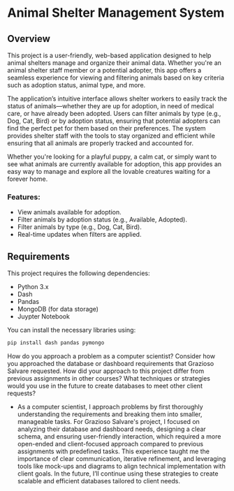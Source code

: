# Animal Shelter Management System

## Overview
This project is a user-friendly, web-based application designed to help animal shelters manage and organize their animal data. Whether you're an animal shelter staff member or a potential adopter, this app offers a seamless experience for viewing and filtering animals based on key criteria such as adoption status, animal type, and more.

The application’s intuitive interface allows shelter workers to easily track the status of animals—whether they are up for adoption, in need of medical care, or have already been adopted. Users can filter animals by type (e.g., Dog, Cat, Bird) or by adoption status, ensuring that potential adopters can find the perfect pet for them based on their preferences. The system provides shelter staff with the tools to stay organized and efficient while ensuring that all animals are properly tracked and accounted for.

Whether you're looking for a playful puppy, a calm cat, or simply want to see what animals are currently available for adoption, this app provides an easy way to manage and explore all the lovable creatures waiting for a forever home.



### Features:
- View animals available for adoption.
- Filter animals by adoption status (e.g., Available, Adopted).
- Filter animals by type (e.g., Dog, Cat, Bird).
- Real-time updates when filters are applied.

## Requirements
This project requires the following dependencies:
- Python 3.x
- Dash
- Pandas
- MongoDB (for data storage)
- Juypter Notebook

You can install the necessary libraries using:
```bash
pip install dash pandas pymongo
```


How do you approach a problem as a computer scientist? Consider how you approached the database or dashboard requirements that Grazioso Salvare requested. How did your approach to this project differ from previous assignments in other courses? What techniques or strategies would you use in the future to create databases to meet other client requests?

- As a computer scientist, I approach problems by first thoroughly understanding the requirements and breaking them into smaller, manageable tasks. For Grazioso Salvare's project, I focused on analyzing their database and dashboard needs, designing a clear schema, and ensuring user-friendly interaction, which required a more open-ended and client-focused approach compared to previous assignments with predefined tasks. This experience taught me the importance of clear communication, iterative refinement, and leveraging tools like mock-ups and diagrams to align technical implementation with client goals. In the future, I’ll continue using these strategies to create scalable and efficient databases tailored to client needs.
